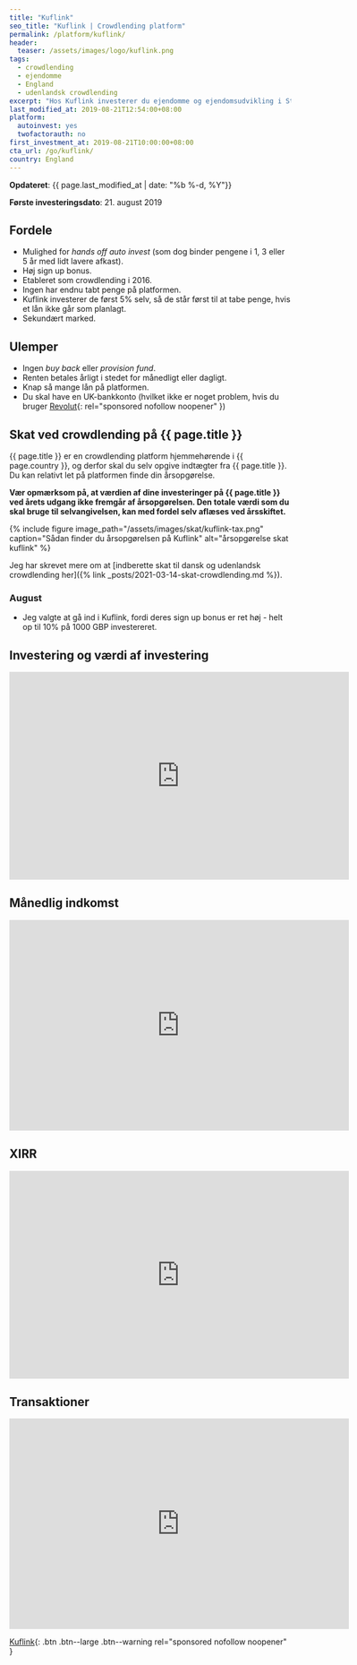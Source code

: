 ```yaml
---
title: "Kuflink"
seo_title: "Kuflink | Crowdlending platform"
permalink: /platform/kuflink/
header:
  teaser: /assets/images/logo/kuflink.png
tags:
  - crowdlending
  - ejendomme
  - England
  - udenlandsk crowdlending
excerpt: "Hos Kuflink investerer du ejendomme og ejendomsudvikling i Storbritanien og England."
last_modified_at: 2019-08-21T12:54:00+08:00
platform:
  autoinvest: yes
  twofactorauth: no
first_investment_at: 2019-08-21T10:00:00+08:00
cta_url: /go/kuflink/
country: England
---
```


**Opdateret**: {{ page.last_modified_at | date: "%b %-d, %Y"}}

**Første investeringsdato**: 21. august 2019

## Fordele

- Mulighed for _hands off_ _auto invest_ (som dog binder pengene i 1, 3 eller 5 år med lidt lavere afkast).
- Høj sign up bonus.
- Etableret som crowdlending i 2016.
- Ingen har endnu tabt penge på platformen.
- Kuflink investerer de først 5% selv, så de står først til at tabe penge, hvis et lån ikke går som planlagt.
- Sekundært marked.

## Ulemper

- Ingen _buy back_ eller _provision fund_.
- Renten betales årligt i stedet for månedligt eller dagligt.
- Knap så mange lån på platformen.
- Du skal have en UK-bankkonto (hvilket ikke er noget problem, hvis du bruger [Revolut](/go/revolut/){: rel="sponsored nofollow noopener" })

## Skat ved crowdlending på {{ page.title }}

{{ page.title }} er en crowdlending platform hjemmehørende i {{ page.country }}, og derfor skal du selv opgive indtægter fra {{ page.title }}. Du kan relativt let på platformen finde din årsopgørelse.

**Vær opmærksom på, at værdien af dine investeringer på  {{ page.title }} ved årets udgang ikke fremgår af årsopgørelsen. Den totale værdi som du skal bruge til selvangivelsen, kan med fordel selv aflæses ved årsskiftet.**

{% include figure image_path="/assets/images/skat/kuflink-tax.png" caption="Sådan finder du årsopgørelsen på Kuflink" alt="årsopgørelse skat kuflink" %}

Jeg har skrevet mere om at [indberette skat til dansk og udenlandsk crowdlending her]({% link _posts/2021-03-14-skat-crowdlending.md %}).

### August

- Jeg valgte at gå ind i Kuflink, fordi deres sign up bonus er ret høj - helt op til 10% på 1000 GBP investereret.

## Investering og værdi af investering

<iframe width="607" height="371" seamless frameborder="0" scrolling="no" src="https://docs.google.com/spreadsheets/d/e/2PACX-1vQKZZbdj1cM5A4yCXjtjhxowXHoMhioXI-OR-mEPmmGgqQhcSr250VUM8SGVvRkWZziWUYleizmqAC2/pubchart?oid=51849915&amp;format=image"></iframe>

## Månedlig indkomst

<iframe width="607" height="376" seamless frameborder="0" scrolling="no" src="https://docs.google.com/spreadsheets/d/e/2PACX-1vQKZZbdj1cM5A4yCXjtjhxowXHoMhioXI-OR-mEPmmGgqQhcSr250VUM8SGVvRkWZziWUYleizmqAC2/pubchart?oid=1970712357&amp;format=image"></iframe>

## XIRR

<iframe width="607" height="371" seamless frameborder="0" scrolling="no" src="https://docs.google.com/spreadsheets/d/e/2PACX-1vQKZZbdj1cM5A4yCXjtjhxowXHoMhioXI-OR-mEPmmGgqQhcSr250VUM8SGVvRkWZziWUYleizmqAC2/pubchart?oid=1478130462&amp;format=image"></iframe>

## Transaktioner

<iframe width="607" height="376" seamless frameborder="0" scrolling="no" src="https://docs.google.com/spreadsheets/d/e/2PACX-1vQKZZbdj1cM5A4yCXjtjhxowXHoMhioXI-OR-mEPmmGgqQhcSr250VUM8SGVvRkWZziWUYleizmqAC2/pubchart?oid=1292782630&amp;format=image"></iframe>

[Kuflink](/go/kuflink/){: .btn .btn--large .btn--warning rel="sponsored nofollow noopener" }
